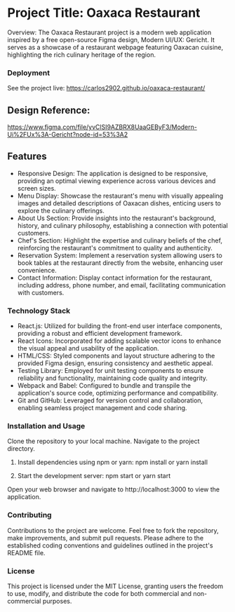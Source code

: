# Project Title: Oaxaca Restaurant

Overview:
The Oaxaca Restaurant project is a modern web application inspired by a free open-source Figma design, Modern UI/UX: Gericht. It serves as a showcase of a restaurant webpage featuring Oaxacan cuisine, highlighting the rich culinary heritage of the region.

### Deployment
See the project live: https://carlos2902.github.io/oaxaca-restaurant/

## Design Reference:
https://www.figma.com/file/yvClSI9AZBRX8UaaGEByF3/Modern-Ui%2FUx%3A-Gericht?node-id=53%3A2

## Features

* Responsive Design: The application is designed to be responsive, providing an optimal viewing experience across various devices and screen sizes.
* Menu Display: Showcase the restaurant's menu with visually appealing images and detailed descriptions of Oaxacan dishes, enticing users to explore the culinary offerings.
* About Us Section: Provide insights into the restaurant's background, history, and culinary philosophy, establishing a connection with potential customers.
* Chef's Section: Highlight the expertise and culinary beliefs of the chef, reinforcing the restaurant's commitment to quality and authenticity.
* Reservation System: Implement a reservation system allowing users to book tables at the restaurant directly from the website, enhancing user convenience.
* Contact Information: Display contact information for the restaurant, including address, phone number, and email, facilitating communication with customers.

### Technology Stack

* React.js: Utilized for building the front-end user interface components, providing a robust and efficient development framework.
* React Icons: Incorporated for adding scalable vector icons to enhance the visual appeal and usability of the application.
* HTML/CSS: Styled components and layout structure adhering to the provided Figma design, ensuring consistency and aesthetic appeal.
* Testing Library: Employed for unit testing components to ensure reliability and functionality, maintaining code quality and integrity.
* Webpack and Babel: Configured to bundle and transpile the application's source code, optimizing performance and compatibility.
* Git and GitHub: Leveraged for version control and collaboration, enabling seamless project management and code sharing.

### Installation and Usage

Clone the repository to your local machine.
Navigate to the project directory.

1. Install dependencies using npm or yarn:
npm install
or
yarn install

2. Start the development server:
npm start
or
yarn start

Open your web browser and navigate to http://localhost:3000 to view the application.

### Contributing

Contributions to the project are welcome. Feel free to fork the repository, make improvements, and submit pull requests. Please adhere to the established coding conventions and guidelines outlined in the project's README file.

### License

This project is licensed under the MIT License, granting users the freedom to use, modify, and distribute the code for both commercial and non-commercial purposes.

